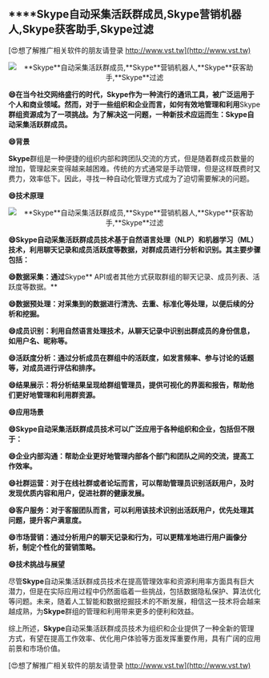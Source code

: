 ## ****Skype**自动采集活跃群成员,**Skype**营销机器人,**Skype**获客助手,**Skype**过滤**

[😍想了解推广相关软件的朋友请登录 http://www.vst.tw](http://www.vst.tw)

 <center><img src="https://vst.tw/MP4/tuiguang/png/3.png" alt="**Skype**自动采集活跃群成员,**Skype**营销机器人,**Skype**获客助手,**Skype**过滤"></center>

**😄在当今社交网络盛行的时代，**Skype**作为一种流行的通讯工具，被广泛运用于个人和商业领域。然而，对于一些组织和企业而言，如何有效地管理和利用**Skype**群组资源成为了一项挑战。为了解决这一问题，一种新技术应运而生：**Skype**自动采集活跃群成员。**

**😄背景**

**Skype**群组是一种便捷的组织内部和跨团队交流的方式，但是随着群成员数量的增加，管理起来变得越来越困难。传统的方式通常是手动管理，但是这样既费时又费力，效率低下。因此，寻找一种自动化管理方式成为了迫切需要解决的问题。

**😄技术原理**

 <center><img src="https://vst.tw/MP4/tuiguang/png/0.png" alt="**Skype**自动采集活跃群成员,**Skype**营销机器人,**Skype**获客助手,**Skype**过滤"></center>

**😄**Skype**自动采集活跃群成员技术基于自然语言处理（NLP）和机器学习（ML）技术，利用聊天记录和成员活跃度等数据，对群成员进行分析和识别。其主要步骤包括：**

**😄数据采集：通过**Skype** API或者其他方式获取群组的聊天记录、成员列表、活跃度等数据。**

**😄数据预处理：对采集到的数据进行清洗、去重、标准化等处理，以便后续的分析和挖掘。**

**😄成员识别：利用自然语言处理技术，从聊天记录中识别出群成员的身份信息，如用户名、昵称等。**

**😄活跃度分析：通过分析成员在群组中的活跃度，如发言频率、参与讨论的话题等，对成员进行评估和排序。**

**😄结果展示：将分析结果呈现给群组管理员，提供可视化的界面和报告，帮助他们更好地管理和利用群资源。**

**😄应用场景**

**😄**Skype**自动采集活跃群成员技术可以广泛应用于各种组织和企业，包括但不限于：**

**😄企业内部沟通：帮助企业更好地管理内部各个部门和团队之间的交流，提高工作效率。**

**😄社群运营：对于在线社群或者论坛而言，可以帮助管理员识别活跃用户，及时发现优质内容和用户，促进社群的健康发展。**

**😄客户服务：对于客服团队而言，可以利用该技术识别出活跃用户，优先处理其问题，提升客户满意度。**

**😄市场营销：通过分析用户的聊天记录和行为，可以更精准地进行用户画像分析，制定个性化的营销策略。**

**😄技术挑战与展望**

尽管**Skype**自动采集活跃群成员技术在提高管理效率和资源利用率方面具有巨大潜力，但是在实际应用过程中仍然面临着一些挑战，包括数据隐私保护、算法优化等问题。未来，随着人工智能和数据挖掘技术的不断发展，相信这一技术将会越来越成熟，为**Skype**群组的管理和利用带来更多的便利和效益。

综上所述，**Skype**自动采集活跃群成员技术为组织和企业提供了一种全新的管理方式，有望在提高工作效率、优化用户体验等方面发挥重要作用，具有广阔的应用前景和市场价值。

[😍想了解推广相关软件的朋友请登录 http://www.vst.tw](http://www.vst.tw)



